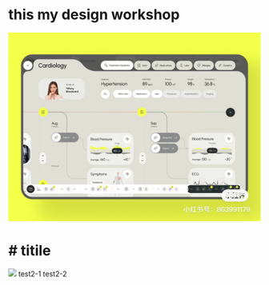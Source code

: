 # this my design workshop 
![](test.JPG)
# #  titile
![](https://central.github.com/deployments/desktop/desktop/latest/darwin)
  test2-1
  test2-2
